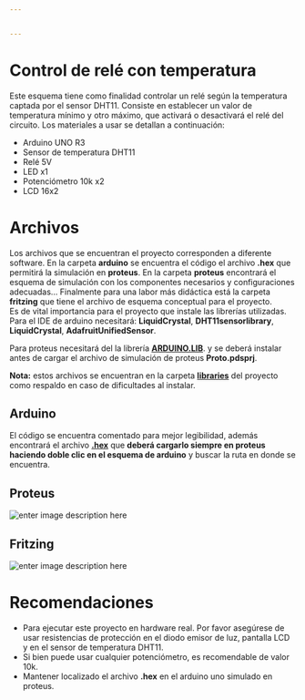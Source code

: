 ```yaml
---


---
```


<h1 id="control-de-relé-con-temperatura">Control de relé con temperatura</h1>
<p>Este esquema tiene como finalidad controlar un relé según la temperatura captada por el sensor DHT11. Consiste en establecer un valor de temperatura mínimo y otro máximo, que activará o desactivará el relé del circuito. Los materiales a usar se detallan a continuación:</p>
<ul>
<li>Arduino UNO R3</li>
<li>Sensor de temperatura DHT11</li>
<li>Relé 5V</li>
<li>LED x1</li>
<li>Potenciómetro 10k x2</li>
<li>LCD 16x2</li>
</ul>
<h1 id="archivos">Archivos</h1>
<p>Los archivos que se encuentran el proyecto corresponden a diferente software. En la carpeta <strong>arduino</strong> se encuentra el código el archivo <strong>.hex</strong> que permitirá la simulación en <strong>proteus</strong>. En la carpeta <strong>proteus</strong> encontrará el esquema de simulación con los componentes necesarios y configuraciones adecuadas… Finalmente para una labor más didáctica está la carpeta <strong>fritzing</strong> que tiene el archivo de esquema conceptual para el proyecto.<br>
Es de vital importancia para el proyecto que instale las librerías utilizadas. Para el IDE de arduino necesitará: <strong>LiquidCrystal</strong>, <strong>DHT11<strong><strong>sensor</strong></strong>library</strong>, <strong>LiquidCrystal</strong>, <strong>AdafruitUnifiedSensor</strong>.</p>
<p>Para proteus necesitará del la librería <strong><a href="https://github.com/crixodia/arduino-temp-relay/blob/master/libraries/proteus/ARDUINO.LIB">ARDUINO.LIB</a></strong>. y se deberá instalar antes de cargar el archivo de simulación de proteus <strong>Proto.pdsprj</strong>.</p>
<p><strong>Nota:</strong> estos archivos se encuentran en la carpeta <strong><a href="https://github.com/crixodia/arduino-temp-relay/tree/master/libraries">libraries</a></strong> del proyecto como respaldo en caso de dificultades al instalar.</p>
<h2 id="arduino">Arduino</h2>
<p>El código se encuentra comentado para mejor legibilidad, además encontrará el archivo <strong><a href="https://github.com/crixodia/arduino-temp-relay/blob/master/source_arduino/source_arduino.ino.standard.hex">.hex</a></strong> que <strong>deberá cargarlo siempre en proteus haciendo doble clic en el esquema de arduino</strong> y buscar la ruta en donde se encuentra.</p>
<h2 id="proteus">Proteus</h2>
<p><img src="https://lh3.googleusercontent.com/81fmtwM7cU5ySsMgwQ4wy_qi7exqilSTXO9ELAwJ0FM3IN5asLfzJwcFN8wUQDiCpHzr4VWMSqbC=s514" alt="enter image description here" title="prot-scheme"></p>
<h2 id="fritzing">Fritzing</h2>
<p><img src="https://lh3.googleusercontent.com/0qy7nBsx2RWbkL5O9ocJ8dvpHa1c-OoKUnx6KUHWAFPOqBojIbgYnSJp-cKO3sxS7j4EIAeXd2ei=s2046" alt="enter image description here" title="scketch-fritzing"></p>
<h1 id="recomendaciones">Recomendaciones</h1>
<ul>
<li>Para ejecutar este proyecto en hardware real. Por favor asegúrese de usar resistencias de protección en el diodo emisor de luz,  pantalla LCD y en el sensor de temperatura DHT11.</li>
<li>Si bien puede usar cualquier potenciómetro, es recomendable de valor 10k.</li>
<li>Mantener localizado el archivo <strong>.hex</strong> en el arduino uno simulado en proteus.</li>
</ul>

